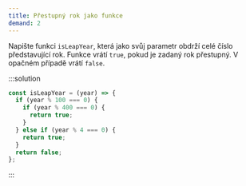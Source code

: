 ```yaml
---
title: Přestupný rok jako funkce
demand: 2
---
```


Napište funkci `isLeapYear`, která jako svůj parametr obdrží celé číslo představující rok. Funkce vrátí `true`, pokud je zadaný rok přestupný. V opačném případě vrátí `false`.

:::solution

```js
const isLeapYear = (year) => {
  if (year % 100 === 0) {
    if (year % 400 === 0) {
      return true;
    }
  } else if (year % 4 === 0) {
    return true;
  }
  return false;
};
```

:::

